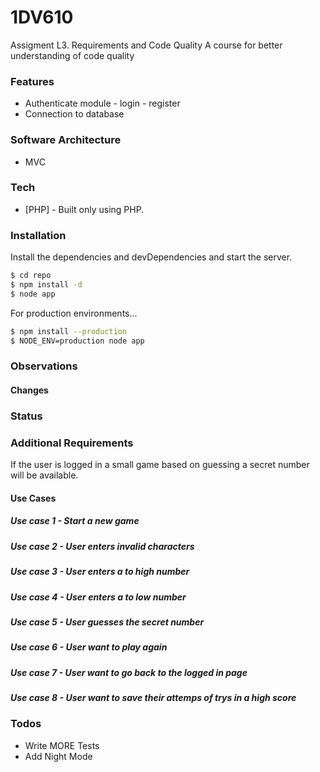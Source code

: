 # 1DV610

Assigment L3. Requirements and Code Quality
A course for better understanding of code quality

### Features

  - Authenticate module - login - register 
  - Connection to database

### Software Architecture
 - MVC
 
### Tech
* [PHP] - Built only using PHP.

### Installation

Install the dependencies and devDependencies and start the server.

```sh
$ cd repo
$ npm install -d
$ node app
```

For production environments...

```sh
$ npm install --production
$ NODE_ENV=production node app
```

### Observations

#### Changes
### Status

### Additional Requirements
If the user is logged in a small game based on guessing a secret number will be available.
#### Use Cases

##### Use case 1 - Start a new game
##### Use case 2 - User enters invalid characters
##### Use case 3 - User enters a to high number
##### Use case 4 - User enters a to low number
##### Use case 5 - User guesses the secret number
##### Use case 6 - User want to play again
##### Use case 7 - User want to go back to the logged in page
##### Use case 8 - User want to save their attemps of trys in a high score


### Todos

 - Write MORE Tests
 - Add Night Mode
